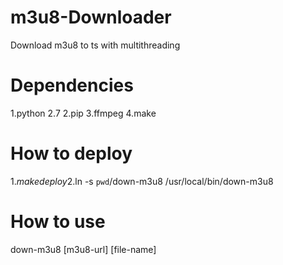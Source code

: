 # m3u8-Downloader
Download m3u8 to ts with multithreading

# Dependencies
1.python 2.7
2.pip
3.ffmpeg
4.make

# How to deploy
1.$make deploy
2.$ln -s `pwd`/down-m3u8 /usr/local/bin/down-m3u8

# How to use
down-m3u8 [m3u8-url] [file-name]

